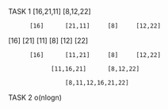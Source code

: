 TASK 1
     [16,21,11]      [8,12,22]
                
          [16]      [21,11]     [8]     [12,22]
          
  [16]      [21]      [11]      [8]     [12]      [22]
  
          [16]      [11,21]     [8]     [12,22]
          
                [11,16,21]      [8,12,22]
                
                    [8,11,12,16,21,22]
                    
TASK 2
o(nlogn)
